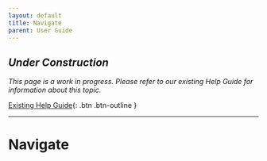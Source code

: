 ```yaml
---
layout: default
title: Navigate
parent: User Guide
---
```


## *Under Construction*

*This page is a work in progress. Please refer to our existing Help Guide for information about this topic.*

[Existing Help Guide](https://help.pozi.com/search?query=navigate){: .btn .btn-outline }

---

# Navigate
